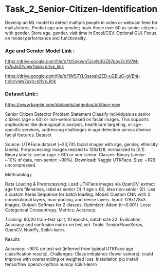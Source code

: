 # Task_2_Senior-Citizen-Identification 
Develop an ML model to detect multiple people in video or webcam feed for malls/stores. Predict age and gender; mark those over 60 as senior citizens with gender. Store age, gender, visit time in Excel/CSV. Optional GUI. Focus on model performance and functionality.
### Age and Gender Model Link :
https://drive.google.com/file/d/1zSqkwmTJcyNBGZ87pbvEcX97M-m7pJxG/view?usp=drive_link  


https://drive.google.com/file/d/1WS7YL0ssosh2ED-uGBiuO-gVBhj-noIk/view?usp=drive_link


### Dataset Link::


https://www.kaggle.com/datasets/jangedoo/utkface-new


Senior Citizen Detector
Problem Statement
Classify individuals as senior citizens (age ≥ 60) or non-senior based on facial images. This supports applications like demographic analysis, healthcare targeting, or age-specific services, addressing challenges in age detection across diverse facial features.
Dataset

Source: UTKFace dataset (~23,705 facial images with age, gender, ethnicity labels).
Preprocessing: Images resized to 128x128, normalized to [0,1]. Binary labels: senior (age ≥ 60) or non-senior.
Classes: Binary (senior: ~10% of data, non-senior: ~90%).
Download: Kaggle UTKFace.
Size: ~1GB uncompressed.

Methodology

Data Loading & Preprocessing: Load UTKFace images via OpenCV, extract age from filenames, label as senior (1) if age ≥ 60, else non-senior (0). Use a custom Keras Sequence for batch loading.
Model: Custom CNN with 3 convolutional layers, max-pooling, and dense layers.
Input: 128x128x3 images.
Output: Softmax for 2 classes.
Optimizer: Adam (lr=0.001).
Loss: Categorical Crossentropy.
Metrics: Accuracy.


Training: 80/20 train-test split, 10 epochs, batch size 32.
Evaluation: Accuracy and confusion matrix on test set.
Tools: TensorFlow/Keras, OpenCV, NumPy, Scikit-learn.

Results

Accuracy: ~90% on test set (inferred from typical UTKFace age classification results).
Challenges: Class imbalance (fewer seniors); could improve with oversampling or weighted loss.
Installation
pip install tensorflow opencv-python numpy scikit-learn

